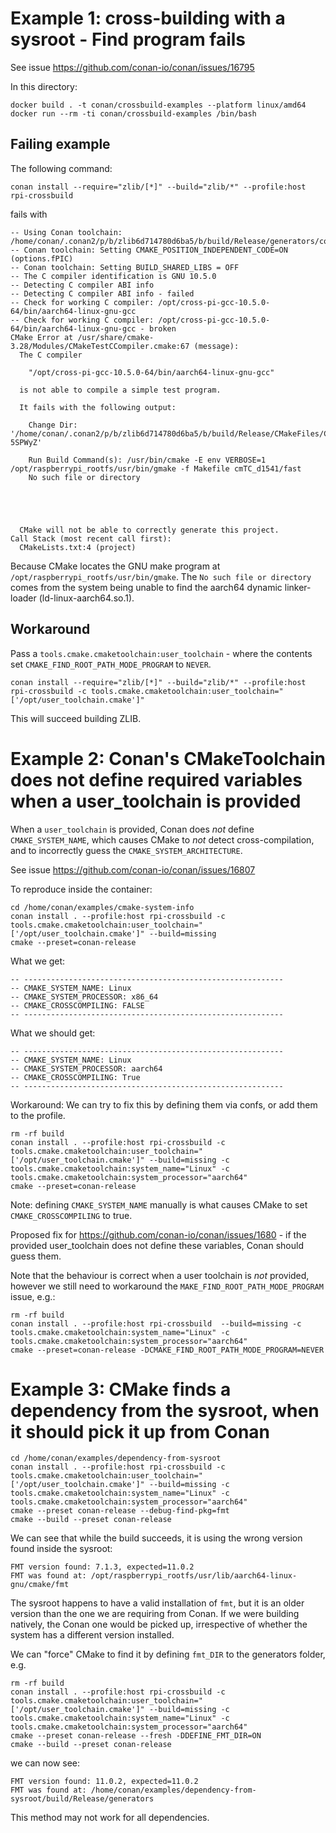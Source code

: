 # Example 1: cross-building with a sysroot - Find program fails

See issue https://github.com/conan-io/conan/issues/16795

In this directory:

```
docker build . -t conan/crossbuild-examples --platform linux/amd64
docker run --rm -ti conan/crossbuild-examples /bin/bash
```

## Failing example
The following command:

```
conan install --require="zlib/[*]" --build="zlib/*" --profile:host rpi-crossbuild
```

fails with

```
-- Using Conan toolchain: /home/conan/.conan2/p/b/zlib6d714780d6ba5/b/build/Release/generators/conan_toolchain.cmake
-- Conan toolchain: Setting CMAKE_POSITION_INDEPENDENT_CODE=ON (options.fPIC)
-- Conan toolchain: Setting BUILD_SHARED_LIBS = OFF
-- The C compiler identification is GNU 10.5.0
-- Detecting C compiler ABI info
-- Detecting C compiler ABI info - failed
-- Check for working C compiler: /opt/cross-pi-gcc-10.5.0-64/bin/aarch64-linux-gnu-gcc
-- Check for working C compiler: /opt/cross-pi-gcc-10.5.0-64/bin/aarch64-linux-gnu-gcc - broken
CMake Error at /usr/share/cmake-3.28/Modules/CMakeTestCCompiler.cmake:67 (message):
  The C compiler

    "/opt/cross-pi-gcc-10.5.0-64/bin/aarch64-linux-gnu-gcc"

  is not able to compile a simple test program.

  It fails with the following output:

    Change Dir: '/home/conan/.conan2/p/b/zlib6d714780d6ba5/b/build/Release/CMakeFiles/CMakeScratch/TryCompile-5SPWyZ'
    
    Run Build Command(s): /usr/bin/cmake -E env VERBOSE=1 /opt/raspberrypi_rootfs/usr/bin/gmake -f Makefile cmTC_d1541/fast
    No such file or directory
    
    

  

  CMake will not be able to correctly generate this project.
Call Stack (most recent call first):
  CMakeLists.txt:4 (project)
```

Because CMake locates the GNU make program at `/opt/raspberrypi_rootfs/usr/bin/gmake`.
The `No such file or directory` comes from the system being unable to find the aarch64 dynamic linker-loader (ld-linux-aarch64.so.1).


## Workaround
Pass a `tools.cmake.cmaketoolchain:user_toolchain` - where the contents set `CMAKE_FIND_ROOT_PATH_MODE_PROGRAM` to `NEVER`.

```
conan install --require="zlib/[*]" --build="zlib/*" --profile:host rpi-crossbuild -c tools.cmake.cmaketoolchain:user_toolchain="['/opt/user_toolchain.cmake']"
```

This will succeed building ZLIB.


# Example 2: Conan's CMakeToolchain does not define required variables when a user_toolchain is provided

When a `user_toolchain` is provided, Conan does *not* define `CMAKE_SYSTEM_NAME`, which causes CMake to _not_ detect cross-compilation, and to incorrectly guess the `CMAKE_SYSTEM_ARCHITECTURE`.

See issue https://github.com/conan-io/conan/issues/16807

To reproduce inside the container:
```
cd /home/conan/examples/cmake-system-info
conan install . --profile:host rpi-crossbuild -c tools.cmake.cmaketoolchain:user_toolchain="['/opt/user_toolchain.cmake']" --build=missing
cmake --preset=conan-release
```

What we get:
```
-- ----------------------------------------------------------
-- CMAKE_SYSTEM_NAME: Linux
-- CMAKE_SYSTEM_PROCESSOR: x86_64
-- CMAKE_CROSSCOMPILING: FALSE
-- ----------------------------------------------------------
```

What we should get:
```
-- ----------------------------------------------------------
-- CMAKE_SYSTEM_NAME: Linux
-- CMAKE_SYSTEM_PROCESSOR: aarch64
-- CMAKE_CROSSCOMPILING: True
-- ----------------------------------------------------------
```

Workaround:
We can try to fix this by defining them via confs, or add them to the profile.

```
rm -rf build
conan install . --profile:host rpi-crossbuild -c tools.cmake.cmaketoolchain:user_toolchain="['/opt/user_toolchain.cmake']" --build=missing -c tools.cmake.cmaketoolchain:system_name="Linux" -c tools.cmake.cmaketoolchain:system_processor="aarch64"
cmake --preset=conan-release
```

Note: defining `CMAKE_SYSTEM_NAME` manually is what causes CMake to set `CMAKE_CROSSCOMPILING` to true.

Proposed fix for https://github.com/conan-io/conan/issues/1680 - if the provided user_toolchain does not define these variables, Conan should guess them.

Note that the behaviour is correct when a user toolchain is *not* provided, however we still need to workaround the `MAKE_FIND_ROOT_PATH_MODE_PROGRAM` issue, e.g.:

```
rm -rf build
conan install . --profile:host rpi-crossbuild  --build=missing -c tools.cmake.cmaketoolchain:system_name="Linux" -c tools.cmake.cmaketoolchain:system_processor="aarch64"
cmake --preset=conan-release -DCMAKE_FIND_ROOT_PATH_MODE_PROGRAM=NEVER
```

# Example 3: CMake finds a dependency from the sysroot, when it should pick it up from Conan

```
cd /home/conan/examples/dependency-from-sysroot
conan install . --profile:host rpi-crossbuild -c tools.cmake.cmaketoolchain:user_toolchain="['/opt/user_toolchain.cmake']" --build=missing -c tools.cmake.cmaketoolchain:system_name="Linux" -c tools.cmake.cmaketoolchain:system_processor="aarch64"
cmake --preset conan-release --debug-find-pkg=fmt
cmake --build --preset conan-release
```

We can see that while the build succeeds, it is using the wrong version found inside the sysroot:
```
FMT version found: 7.1.3, expected=11.0.2
FMT was found at: /opt/raspberrypi_rootfs/usr/lib/aarch64-linux-gnu/cmake/fmt
```

The sysroot happens to have a valid installation of `fmt`, but it is an older version than the one we are requiring from Conan.
If we were building natively, the Conan one would be picked up, irrespective of whether the system has a different version installed.

We can "force" CMake to find it by defining `fmt_DIR` to the generators folder, e.g.

```
rm -rf build
conan install . --profile:host rpi-crossbuild -c tools.cmake.cmaketoolchain:user_toolchain="['/opt/user_toolchain.cmake']" --build=missing -c tools.cmake.cmaketoolchain:system_name="Linux" -c tools.cmake.cmaketoolchain:system_processor="aarch64"
cmake --preset conan-release --fresh -DDEFINE_FMT_DIR=ON
cmake --build --preset conan-release
```

we can now see:
```
FMT version found: 11.0.2, expected=11.0.2
FMT was found at: /home/conan/examples/dependency-from-sysroot/build/Release/generators
```

This method may not work for all dependencies.
